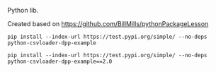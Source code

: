 Python lib.

Created based on https://github.com/BillMills/pythonPackageLesson

`pip install --index-url https://test.pypi.org/simple/ --no-deps python-csvloader-dpp-example`

`pip install --index-url https://test.pypi.org/simple/ --no-deps python-csvloader-dpp-example==2.0`